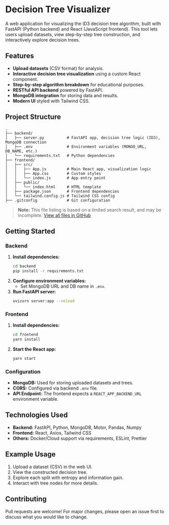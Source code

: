 # Decision Tree Visualizer

A web application for visualizing the ID3 decision tree algorithm, built with FastAPI (Python backend) and React (JavaScript frontend). This tool lets users upload datasets, view step-by-step tree construction, and interactively explore decision trees.

## Features

- **Upload datasets** (CSV format) for analysis.
- **Interactive decision tree visualization** using a custom React component.
- **Step-by-step algorithm breakdown** for educational purposes.
- **RESTful API backend** powered by FastAPI.
- **MongoDB integration** for storing data and results.
- **Modern UI** styled with Tailwind CSS.

## Project Structure

```
.
├── backend/
│   ├── server.py          # FastAPI app, decision tree logic (ID3), MongoDB connection
│   ├── .env               # Environment variables (MONGO_URL, DB_NAME, etc.)
│   └── requirements.txt   # Python dependencies
├── frontend/
│   ├── src/
│   │   ├── App.js         # Main React app, visualization logic
│   │   ├── App.css        # Custom styles
│   │   └── index.js       # App entry point
│   ├── public/
│   │   └── index.html     # HTML template
│   ├── package.json       # Frontend dependencies
│   └── tailwind.config.js # Tailwind CSS config
├── .gitconfig             # Git configuration
```

> **Note:** This file listing is based on a limited search result, and may be incomplete. [View all files in GitHub](https://github.com/NISHAKAR06/Decision_tree_visualizer/search)

## Getting Started

### Backend

1. **Install dependencies:**
   ```bash
   cd backend
   pip install -r requirements.txt
   ```
2. **Configure environment variables:**
   - Set MongoDB URL and DB name in `.env`.
3. **Run FastAPI server:**
   ```bash
   uvicorn server:app --reload
   ```

### Frontend

1. **Install dependencies:**
   ```bash
   cd frontend
   yarn install
   ```
2. **Start the React app:**
   ```bash
   yarn start
   ```

### Configuration

- **MongoDB:** Used for storing uploaded datasets and trees.
- **CORS:** Configured via backend `.env` file.
- **API Endpoint:** The frontend expects a `REACT_APP_BACKEND_URL` environment variable.

## Technologies Used

- **Backend:** FastAPI, Python, MongoDB, Motor, Pandas, Numpy
- **Frontend:** React, Axios, Tailwind CSS
- **Others:** Docker/Cloud support via requirements, ESLint, Prettier

## Example Usage

1. Upload a dataset (CSV) in the web UI.
2. View the constructed decision tree.
3. Explore each split with entropy and information gain.
4. Interact with tree nodes for more details.

## Contributing

Pull requests are welcome! For major changes, please open an issue first to discuss what you would like to change.
